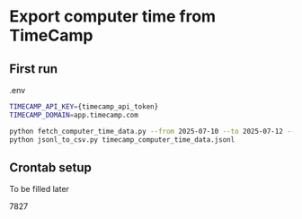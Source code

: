 # Export computer time from TimeCamp

## First run

.env

```bash
TIMECAMP_API_KEY={timecamp_api_token}
TIMECAMP_DOMAIN=app.timecamp.com
```

```bash
python fetch_computer_time_data.py --from 2025-07-10 --to 2025-07-12 --debug # --user-ids "640"
python jsonl_to_csv.py timecamp_computer_time_data.jsonl
```

## Crontab setup

To be filled later

7827